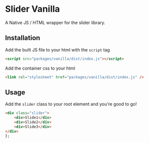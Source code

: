 # Slider Vanilla

A Native JS / HTML wrapper for the slider library.

## Installation

Add the built JS file to your html with the `script` tag

```html
<script src="packages/vanilla/dist/index.js"></script>
```

Add the container css to your html

```html
<link rel="stylesheet" href="packages/vanilla/dist/index.js" />
```

## Usage

Add the `slider` class to your root element and you're good to go!

```html
<div class="slider">
    <div>Slide1</div>
    <div>Slide2</div>
    <div>Slide3</div>
</div>
};
```
